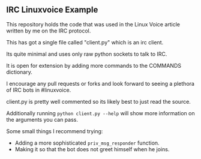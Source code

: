 IRC Linuxvoice Example
----------------------

This repository holds the code that was used in the Linux Voice article
written by me on the IRC protocol.

This has got a single file called "client.py" which is an irc client.

Its quite minimal and uses only raw python sockets to talk to IRC.

It is open for extension by adding more commands to the COMMANDS dictionary.

I encourage any pull requests or forks and look forward to seeing a plethora
of IRC bots in #linuxvoice.

client.py is pretty well commented so its likely best to just read the source.

Additionally running `python client.py --help` will show more information on
the arguments you can pass.

Some small things I recommend trying:
- Adding a more sophisticated `priv_msg_responder` function.
- Making it so that the bot does not greet himself when he joins.
